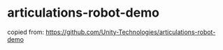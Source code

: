 # articulations-robot-demo
copied from: https://github.com/Unity-Technologies/articulations-robot-demo
